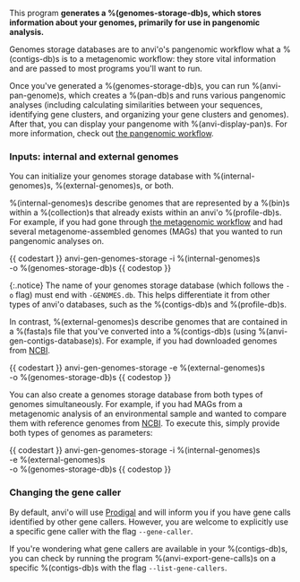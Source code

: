 This program **generates a %(genomes-storage-db)s, which stores information about your genomes, primarily for use in pangenomic analysis.** 

Genomes storage databases are to anvi'o's pangenomic workflow what a %(contigs-db)s is to a metagenomic workflow: they store vital information and are passed to most programs you'll want to run. 

Once you've generated a %(genomes-storage-db)s, you can run %(anvi-pan-genome)s, which creates a %(pan-db)s and runs various pangenomic analyses (including calculating similarities between your sequences, identifying gene clusters, and organizing your gene clusters and genomes). After that, you can display your pangenome with %(anvi-display-pan)s. For more information, check out [the pangenomic workflow](http://merenlab.org/2016/11/08/pangenomics-v2/#generating-an-anvio-genomes-storage).

### Inputs: internal and external genomes

You can initialize your genomes storage database with %(internal-genomes)s, %(external-genomes)s, or both. 

%(internal-genomes)s describe genomes that are represented by a %(bin)s within a %(collection)s that already exists within an anvi'o %(profile-db)s. For example, if you had gone through [the metagenomic workflow](http://merenlab.org/2016/06/22/anvio-tutorial-v2/) and had several metagenome-assembled genomes (MAGs) that you wanted to run pangenomic analyses on. 

{{ codestart }}
anvi-gen-genomes-storage -i %(internal-genomes)s \
                         -o %(genomes-storage-db)s
{{ codestop }}

{:.notice}
The name of your genomes storage database (which follows the `-o` flag) must end with `-GENOMES.db`. This helps differentiate it from other types of anvi'o databases, such as the %(contigs-db)s and %(profile-db)s. 

In contrast, %(external-genomes)s describe genomes that are contained in a %(fasta)s file that you've converted into a %(contigs-db)s (using %(anvi-gen-contigs-database)s). For example, if you had downloaded genomes from [NCBI](https://www.ncbi.nlm.nih.gov/). 

{{ codestart }}
anvi-gen-genomes-storage -e %(external-genomes)s \
                         -o %(genomes-storage-db)s
{{ codestop }}

You can also create a genomes storage database from both types of genomes simultaneously. For example, if you had MAGs from a metagenomic analysis of an environmental sample and wanted to compare them with reference genomes from [NCBI](https://www.ncbi.nlm.nih.gov/). To execute this, simply provide both types of genomes as parameters:

{{ codestart }}
anvi-gen-genomes-storage -i %(internal-genomes)s \
                         -e %(external-genomes)s \
                         -o %(genomes-storage-db)s
{{ codestop }}

### Changing the gene caller

By default, anvi'o will use [Prodigal](https://github.com/hyattpd/Prodigal) and will inform you if you have gene calls identified by other gene callers. However, you are welcome to explicitly use a specific gene caller with the flag `--gene-caller`. 

If you're wondering what gene callers are available in your %(contigs-db)s, you can check by running the program %(anvi-export-gene-calls)s on a specific %(contigs-db)s with the flag `--list-gene-callers`. 
